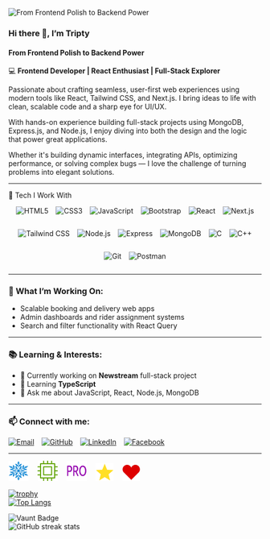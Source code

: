 
![From Frontend Polish to Backend Power](https://media.licdn.com/dms/image/v2/D4D16AQH7cZRDlbYO5g/profile-displaybackgroundimage-shrink_350_1400/B4DZjJHaYFGQAY-/0/1755720822587?e=1758758400&v=beta&t=jyYdN3HFKhMIGVKczM_eIpUXoCXLOMo1lMio4EyvLDE)
### Hi there 👋, I’m Tripty  
#### From Frontend Polish to Backend Power



💻 **Frontend Developer | React Enthusiast | Full-Stack Explorer**

Passionate about crafting seamless, user-first web experiences using modern tools like React, Tailwind CSS, and Next.js. I bring ideas to life with clean, scalable code and a sharp eye for UI/UX.

With hands-on experience building full-stack projects using MongoDB, Express.js, and Node.js, I enjoy diving into both the design and the logic that power great applications.

Whether it's building dynamic interfaces, integrating APIs, optimizing performance, or solving complex bugs — I love the challenge of turning problems into elegant solutions.

---

🚀 Tech I Work With
<p align="center" style="display: flex; flex-wrap: wrap; justify-content: center; gap: 15px;"> <!-- Frontend --> <img alt="HTML5" src="https://img.shields.io/badge/HTML5-E34F26?style=for-the-badge&logo=html5&logoColor=white" height="30" /> <img alt="CSS3" src="https://img.shields.io/badge/CSS3-1572B6?style=for-the-badge&logo=css3&logoColor=white" height="30" /> <img alt="JavaScript" src="https://img.shields.io/badge/JavaScript-F7DF1E?style=for-the-badge&logo=javascript&logoColor=black" height="30" /> <img alt="Bootstrap" src="https://img.shields.io/badge/Bootstrap-7952B3?style=for-the-badge&logo=bootstrap&logoColor=white" height="30" /> <img alt="React" src="https://img.shields.io/badge/React-61DAFB?style=for-the-badge&logo=react&logoColor=black" height="30" /> <img alt="Next.js" src="https://img.shields.io/badge/Next.js-000000?style=for-the-badge&logo=nextdotjs&logoColor=white" height="30" /> <img alt="Tailwind CSS" src="https://img.shields.io/badge/Tailwind_CSS-06B6D4?style=for-the-badge&logo=tailwind-css&logoColor=white" height="30" /> <!-- Backend --> <img alt="Node.js" src="https://img.shields.io/badge/Node.js-339933?style=for-the-badge&logo=nodedotjs&logoColor=white" height="30" /> <img alt="Express" src="https://img.shields.io/badge/Express-000000?style=for-the-badge&logo=express&logoColor=white" height="30" /> <img alt="MongoDB" src="https://img.shields.io/badge/MongoDB-47A248?style=for-the-badge&logo=mongodb&logoColor=white" height="30" /> <!-- Languages --> <img alt="C" src="https://img.shields.io/badge/C-A8B9CC?style=for-the-badge&logo=c&logoColor=black" height="30" /> <img alt="C++" src="https://img.shields.io/badge/C++-00599C?style=for-the-badge&logo=c%2B%2B&logoColor=white" height="30" /> <!-- Tools --> <img alt="Git" src="https://img.shields.io/badge/Git-F05032?style=for-the-badge&logo=git&logoColor=white" height="30" /> <img alt="Postman" src="https://img.shields.io/badge/Postman-FF6C37?style=for-the-badge&logo=postman&logoColor=white" height="30" /></p>



---

### 🚀 What I’m Working On:

- Scalable booking and delivery web apps  
- Admin dashboards and rider assignment systems  
- Search and filter functionality with React Query  

---

### 📚 Learning & Interests:
- 🔭 Currently working on **Newstream** full-stack project  
- 🌱 Learning **TypeScript**  
- 💬 Ask me about JavaScript, React, Node.js, MongoDB  

---

### 📫 Connect with me:

<div style="display: flex; gap: 15px; align-items: center;">
  <a href="mailto:taniatripty381@gmail.com" title="Email" target="_blank" rel="noopener noreferrer">
    <img src="https://img.shields.io/badge/-Email-D14836?style=for-the-badge&logo=gmail&logoColor=white" alt="Email" height="40"/>
  </a>
  <a href="https://github.com/taniatripty" title="GitHub" target="_blank" rel="noopener noreferrer">
    <img src="https://img.shields.io/badge/-GitHub-181717?style=for-the-badge&logo=github&logoColor=white" alt="GitHub" height="40"/>
  </a>
  <a href="https://www.linkedin.com/in/tania-tripty/" title="LinkedIn" target="_blank" rel="noopener noreferrer">
    <img src="https://img.shields.io/badge/-LinkedIn-0A66C2?style=for-the-badge&logo=linkedin&logoColor=white" alt="LinkedIn" height="40"/>
  </a>
  <a href="https://www.facebook.com/tania.tripty.5" title="Facebook" target="_blank" rel="noopener noreferrer">
    <img src="https://img.shields.io/badge/-Facebook-1877F2?style=for-the-badge&logo=facebook&logoColor=white" alt="Facebook" height="40"/>
  </a>
</div>


---

<a href='https://archiveprogram.github.com/'><img src='https://raw.githubusercontent.com/acervenky/animated-github-badges/master/assets/acbadge.gif' width='40' height='40'></a> 
<a href='https://docs.github.com/en/developers'><img src='https://raw.githubusercontent.com/acervenky/animated-github-badges/master/assets/devbadge.gif' width='40' height='40'></a> 
<a href='https://github.com/pricing'><img src='https://raw.githubusercontent.com/acervenky/animated-github-badges/master/assets/pro.gif' width='40' height='40'></a> 
<a href='https://stars.github.com/'><img src='https://raw.githubusercontent.com/acervenky/animated-github-badges/master/assets/starbadge.gif' width='35' height='35'></a> 
<a href='https://docs.github.com/en/github/supporting-the-open-source-community-with-github-sponsors'><img src='https://raw.githubusercontent.com/acervenky/animated-github-badges/master/assets/sponsorbadge.gif' width='35' height='35'></a> 

[![trophy](https://github-profile-trophy.vercel.app/?username=taniatripty)](https://github.com/ryo-ma/github-profile-trophy)  
[![Top Langs](https://github-readme-stats.vercel.app/api/top-langs/?username=taniatripty&layout=compact)](https://github.com/anuraghazra/github-readme-stats)  

![Vaunt Badge](https://api.vaunt.dev/v1/github/entities/taniatripty/contributions?format=svg&private=true)  
![GitHub streak stats](https://streak-stats.demolab.com/?user=taniatripty)  

